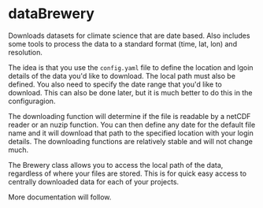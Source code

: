 dataBrewery
===========

Downloads datasets for climate science that are date based. Also includes some tools to process the data to a standard format (time, lat, lon) and resolution. 

The idea is that you use the `config.yaml` file to define the location and lgoin details of the data you'd like to download. The local path must also be defined. You also need to specify the date range that you'd like to download. This can also be done later, but it is much better to do this in the configuragion.

The downloading function will determine if the file is readable by a netCDF reader or an nuzip function. You can then define any date for the default file name and it will download that path to the specified location with your login details. The downloading functions are relatively stable and will not change much. 

The Brewery class allows you to access the local path of the data, regardless of where your files are stored. This is for quick easy access to centrally downloaded data for each of your projects. 

More documentation will follow. 

